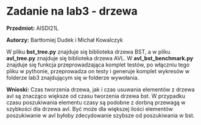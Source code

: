 # Zadanie na lab3 - drzewa
**Przedmiot:** AISDI21L

**Autorzy:** Bartłomiej Dudek i Michał Kowalczyk

W pliku **bst_tree.py** znajduje się biblioteka drzewa BST, a w pliku **avl_tree.py** znajduje się biblioteka drzewa AVL. W **avl_bst_benchmark.py** znajduje się funkcja przeprowadzająca komplet testów, po włączniu tego pliku w pythonie, przeprowadza on testy i generuje komplet wykresów w folderze lab3 znajdującym się w folderze wywołania.

**Wnioski:** Czas tworzenia drzewa, jak i czas usuwania elementów z drzewa avl są znacząco większe od czasu tworzenia drzewa bst. W przypadku czasu poszukiwania elementu czasy są podobne z dorbną przewagą w szybkości dla drzewa avl. Być może dla większej ilości elementów poszukiwanie w avl byłoby zdecydowanie szybsze od poszukiwania w bst.
